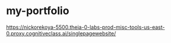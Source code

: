 # my-portfolio
https://nickorekoya-5500.theia-0-labs-prod-misc-tools-us-east-0.proxy.cognitiveclass.ai/singlepagewebsite/
